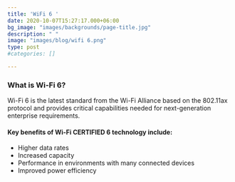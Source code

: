 ```yaml
---
title: 'WiFi 6 '
date: 2020-10-07T15:27:17.000+06:00
bg_image: "images/backgrounds/page-title.jpg"
description: " "
image: "images/blog/wifi 6.png"
type: post
#categories: []

---
```

### 

### What is Wi-Fi 6?

Wi-Fi 6 is the latest standard from the Wi-Fi Alliance based on the 802.11ax protocol and provides critical capabilities needed for next-generation enterprise requirements.

#### Key benefits of Wi-Fi CERTIFIED 6 technology include:

* Higher data rates
* Increased capacity
* Performance in environments with many connected devices
* Improved power efficiency